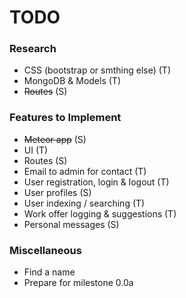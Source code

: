 # TODO

### Research
- CSS (bootstrap or smthing else) (T)
- MongoDB & Models (T)
- ~~Routes~~ (S)

### Features to Implement
- ~~Meteor app~~ (S)
- UI (T)
- Routes (S)
- Email to admin for contact (T)
- User registration, login & logout (T)
- User profiles (S)
- User indexing / searching (T)
- Work offer logging & suggestions (T)
- Personal messages (S)

### Miscellaneous
- Find a name
- Prepare for milestone 0.0a
